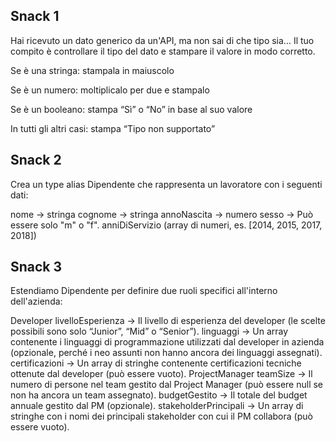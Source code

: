 ## Snack 1

Hai ricevuto un dato generico da un'API, ma non sai di che tipo sia… Il tuo compito è controllare il tipo del dato e stampare il valore in modo corretto.

Se è una stringa: stampala in maiuscolo

Se è un numero: moltiplicalo per due e stampalo

Se è un booleano: stampa “Sì” o “No” in base al suo valore

In tutti gli altri casi: stampa “Tipo non supportato”

## Snack 2

Crea un type alias Dipendente che rappresenta un lavoratore con i seguenti dati:

nome → stringa
cognome → stringa
annoNascita → numero
sesso → Può essere solo "m" o "f".
anniDiServizio (array di numeri, es. [2014, 2015, 2017, 2018])

## Snack 3

Estendiamo Dipendente per definire due ruoli specifici all'interno dell'azienda:

Developer
livelloEsperienza → Il livello di esperienza del developer (le scelte possibili sono solo “Junior”, “Mid” o “Senior”).
linguaggi → Un array contenente i linguaggi di programmazione utilizzati dal developer in azienda (opzionale, perché i neo assunti non hanno ancora dei linguaggi assegnati).
certificazioni → Un array di stringhe contenente certificazioni tecniche ottenute dal developer (può essere vuoto).
ProjectManager
teamSize → Il numero di persone nel team gestito dal Project Manager (può essere null se non ha ancora un team assegnato).
budgetGestito → Il totale del budget annuale gestito dal PM (opzionale).
stakeholderPrincipali → Un array di stringhe con i nomi dei principali stakeholder con cui il PM collabora (può essere vuoto).
